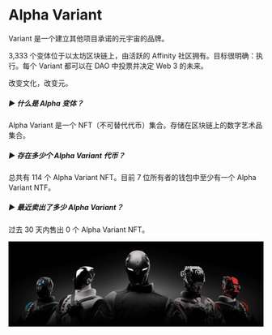 # Alpha Variant

Variant 是一个建立其他项目承诺的元宇宙的品牌。

3,333 个变体位于以太坊区块链上，由活跃的 Affinity 社区拥有。目标很明确：执行。每个 Variant 都可以在 DAO 中投票并决定 Web 3 的未来。

改变文化，改变元。

##### ▶ 什么是 Alpha 变体？

Alpha Variant 是一个 NFT（不可替代代币）集合。存储在区块链上的数字艺术品集合。

##### ▶ 存在多少个 Alpha Variant 代币？

总共有 114 个 Alpha Variant NFT。目前 7 位所有者的钱包中至少有一个 Alpha Variant NTF。

##### ▶ 最近卖出了多少 Alpha Variant？

过去 30 天内售出 0 个 Alpha Variant NFT。

![unnamed](unnamed.png)
